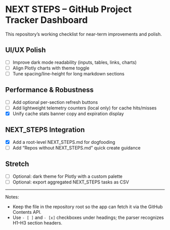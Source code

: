 # NEXT STEPS – GitHub Project Tracker Dashboard

This repository’s working checklist for near-term improvements and polish.

## UI/UX Polish
- [ ] Improve dark mode readability (inputs, tables, links, charts)
- [ ] Align Plotly charts with theme toggle
- [ ] Tune spacing/line-height for long markdown sections

## Performance & Robustness
- [ ] Add optional per-section refresh buttons
- [ ] Add lightweight telemetry counters (local only) for cache hits/misses
- [x] Unify cache stats banner copy and expiration display

## NEXT_STEPS Integration
- [x] Add a root-level NEXT_STEPS.md for dogfooding
- [ ] Add “Repos without NEXT_STEPS.md” quick create guidance

## Stretch
- [ ] Optional: dark theme for Plotly with a custom palette
- [ ] Optional: export aggregated NEXT_STEPS tasks as CSV

---

Notes:
- Keep the file in the repository root so the app can fetch it via the GitHub Contents API.
- Use `- [ ]` and `- [x]` checkboxes under headings; the parser recognizes H1–H3 section headers.

